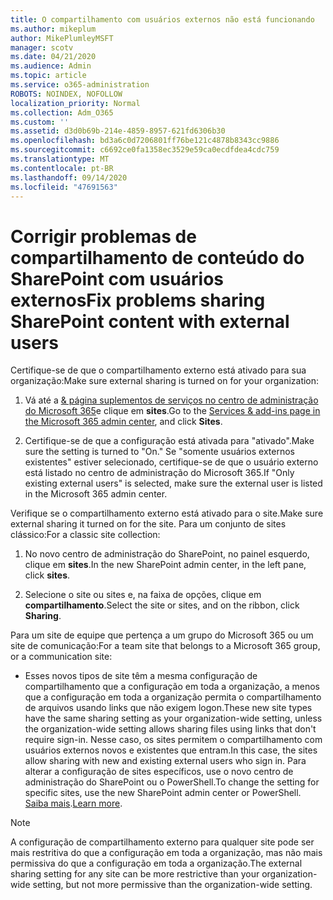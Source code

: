 ```yaml
---
title: O compartilhamento com usuários externos não está funcionando
ms.author: mikeplum
author: MikePlumleyMSFT
manager: scotv
ms.date: 04/21/2020
ms.audience: Admin
ms.topic: article
ms.service: o365-administration
ROBOTS: NOINDEX, NOFOLLOW
localization_priority: Normal
ms.collection: Adm_O365
ms.custom: ''
ms.assetid: d3d0b69b-214e-4859-8957-621fd6306b30
ms.openlocfilehash: bd3a6c0d7206801ff76be121c4878b8343cc9886
ms.sourcegitcommit: c6692ce0fa1358ec3529e59ca0ecdfdea4cdc759
ms.translationtype: MT
ms.contentlocale: pt-BR
ms.lasthandoff: 09/14/2020
ms.locfileid: "47691563"
---
```

# <a name="fix-problems-sharing-sharepoint-content-with-external-users"></a><span data-ttu-id="edcf9-102">Corrigir problemas de compartilhamento de conteúdo do SharePoint com usuários externos</span><span class="sxs-lookup"><span data-stu-id="edcf9-102">Fix problems sharing SharePoint content with external users</span></span>

<span data-ttu-id="edcf9-103">Certifique-se de que o compartilhamento externo está ativado para sua organização:</span><span class="sxs-lookup"><span data-stu-id="edcf9-103">Make sure external sharing is turned on for your organization:</span></span>
  
1. <span data-ttu-id="edcf9-104">Vá até a [ &amp; página suplementos de serviços no centro de administração do Microsoft 365](https://portal.office.com/adminportal/home#/Settings/ServicesAndAddIns)e clique em **sites**.</span><span class="sxs-lookup"><span data-stu-id="edcf9-104">Go to the [Services &amp; add-ins page in the Microsoft 365 admin center](https://portal.office.com/adminportal/home#/Settings/ServicesAndAddIns), and click **Sites**.</span></span>
    
2. <span data-ttu-id="edcf9-105">Certifique-se de que a configuração está ativada para "ativado".</span><span class="sxs-lookup"><span data-stu-id="edcf9-105">Make sure the setting is turned to "On."</span></span> <span data-ttu-id="edcf9-106">Se "somente usuários externos existentes" estiver selecionado, certifique-se de que o usuário externo está listado no centro de administração do Microsoft 365.</span><span class="sxs-lookup"><span data-stu-id="edcf9-106">If "Only existing external users" is selected, make sure the external user is listed in the Microsoft 365 admin center.</span></span>
    
<span data-ttu-id="edcf9-107">Verifique se o compartilhamento externo está ativado para o site.</span><span class="sxs-lookup"><span data-stu-id="edcf9-107">Make sure external sharing it turned on for the site.</span></span> <span data-ttu-id="edcf9-108">Para um conjunto de sites clássico:</span><span class="sxs-lookup"><span data-stu-id="edcf9-108">For a classic site collection:</span></span>
  
1. <span data-ttu-id="edcf9-109">No novo centro de administração do SharePoint, no painel esquerdo, clique em **sites**.</span><span class="sxs-lookup"><span data-stu-id="edcf9-109">In the new SharePoint admin center, in the left pane, click **sites**.</span></span>
    
2. <span data-ttu-id="edcf9-110">Selecione o site ou sites e, na faixa de opções, clique em **compartilhamento**.</span><span class="sxs-lookup"><span data-stu-id="edcf9-110">Select the site or sites, and on the ribbon, click **Sharing**.</span></span>
    
<span data-ttu-id="edcf9-111">Para um site de equipe que pertença a um grupo do Microsoft 365 ou um site de comunicação:</span><span class="sxs-lookup"><span data-stu-id="edcf9-111">For a team site that belongs to a Microsoft 365 group, or a communication site:</span></span>
  
- <span data-ttu-id="edcf9-112">Esses novos tipos de site têm a mesma configuração de compartilhamento que a configuração em toda a organização, a menos que a configuração em toda a organização permita o compartilhamento de arquivos usando links que não exigem logon.</span><span class="sxs-lookup"><span data-stu-id="edcf9-112">These new site types have the same sharing setting as your organization-wide setting, unless the organization-wide setting allows sharing files using links that don't require sign-in.</span></span> <span data-ttu-id="edcf9-113">Nesse caso, os sites permitem o compartilhamento com usuários externos novos e existentes que entram.</span><span class="sxs-lookup"><span data-stu-id="edcf9-113">In this case, the sites allow sharing with new and existing external users who sign in.</span></span> <span data-ttu-id="edcf9-114">Para alterar a configuração de sites específicos, use o novo centro de administração do SharePoint ou o PowerShell.</span><span class="sxs-lookup"><span data-stu-id="edcf9-114">To change the setting for specific sites, use the new SharePoint admin center or PowerShell.</span></span> <span data-ttu-id="edcf9-115">[Saiba mais](https://go.microsoft.com/fwlink/?linkid=871863).</span><span class="sxs-lookup"><span data-stu-id="edcf9-115">[Learn more](https://go.microsoft.com/fwlink/?linkid=871863).</span></span>
    
> [!NOTE]
> <span data-ttu-id="edcf9-116">A configuração de compartilhamento externo para qualquer site pode ser mais restritiva do que a configuração em toda a organização, mas não mais permissiva do que a configuração em toda a organização.</span><span class="sxs-lookup"><span data-stu-id="edcf9-116">The external sharing setting for any site can be more restrictive than your organization-wide setting, but not more permissive than the organization-wide setting.</span></span> 
  

